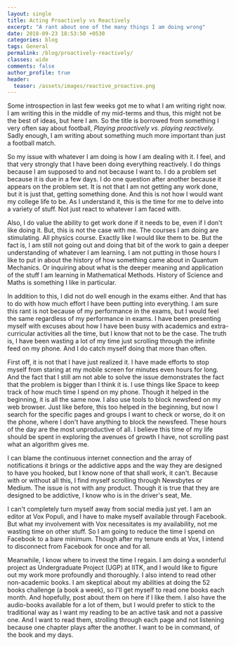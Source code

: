 ```yaml
---
layout: single
title: Acting Proactively vs Reactively
excerpt: "A rant about one of the many things I am doing wrong"
date: 2018-09-23 18:53:50 +0530
categories: blog
tags: General
permalink: /blog/proactively-reactively/
classes: wide
comments: false
author_profile: true
header:
  teaser: /assets/images/reactive_proactive.png
---
```


Some introspection in last few weeks got me to what I am writing right now. I am writing this in the middle of my mid-terms and thus, this might not be the best of ideas, but here I am. So the title is borrowed from something I very often say about football, *Playing proactively vs. playing reactively.* Sadly enough, I am writing about something much more important than just a football match.

So my issue with whatever I am doing is how I am dealing with it. I feel, and that very strongly that I have been doing everything reactively. I do things because I am supposed to and not because I want to. I do a problem set because it is due in a few days. I do one question after another because it appears on the problem set. It is not that I am not getting any work done, but it is just that, getting something done. And this is not how I would want my college life to be. As I understand it, this is the time for me to delve into a variety of stuff. Not just react to whatever I am faced with.

Also, I do value the ability to get work done if it needs to be, even if I don't like doing it. But, this is not the case with me. The courses I am doing are stimulating. All physics course. Exactly like I would like them to be. But the fact is, I am still not going out and doing that bit of the work to gain a deeper understanding of whatever I am learning. I am not putting in those hours I like to put in about the history of how something came about in Quantum Mechanics. Or inquiring about what is the deeper meaning and application of the stuff I am learning in Mathematical Methods. History of Science and Maths is something I like in particular.

In addition to this, I did not do well enough in the exams either. And that has to do with how much effort I have been putting into everything. I am sure this rant is not because of my performance in the exams, but I would feel the same regardless of my performance in exams. I have been presenting myself with excuses about how I have been busy with academics and extra-curricular activities all the time, but I know that not to be the case. The truth is, I have been wasting a lot of my time just scrolling through the infinite feed on my phone. And I do catch myself doing that more than often.

First off, it is not that I have just realized it. I have made efforts to stop myself from staring at my mobile screen for minutes even hours for long. And the fact that I still am not able to solve the issue demonstrates the fact that the problem is bigger than I think it is. I use things like Space to keep track of how much time I spend on my phone. Though it helped in the beginning, it is all the same now. I also use tools to block newsfeed on my web browser. Just like before, this too helped in the beginning, but now I search for the specific pages and groups I want to check or worse, do it on the phone, where I don't have anything to block the newsfeed. These hours of the day are the most unproductive of all. I believe this time of my life should be spent in exploring the avenues of growth I have, not scrolling past what an algorithm gives me.

I can blame the continuous internet connection and the array of notifications it brings or the addictive apps and the way they are designed to have you hooked, but I know none of that shall work, it can't. Because with or without all this, I find myself scrolling through Newsbytes or Medium. The issue is not with any product. Though it is true that they are designed to be addictive, I know who is in the driver's seat, Me.

I can't completely turn myself away from social media just yet. I am an editor at Vox Populi, and I have to make myself available through Facebook. But what my involvement with Vox necessitates is my availability, not me wasting time on other stuff. So I am going to reduce the time I spend on Facebook to a bare minimum. Though after my tenure ends at Vox, I intend to disconnect from Facebook for once and for all.

Meanwhile, I know where to invest the time I regain. I am doing a wonderful project as Undergraduate Project (UGP) at IITK, and I would like to figure out my work more profoundly and thoroughly. I also intend to read other non-academic books. I am skeptical about my abilities at doing the 52 books challenge (a book a week), so I'll get myself to read one books each month. And hopefully, post about them on here if I like them. I also have the audio-books available for a lot of them, but I would prefer to stick to the traditional way as I want my reading to be an active task and not a passive one. And I want to read them, strolling through each page and not listening because one chapter plays after the another. I want to be in command, of the book and my days.
